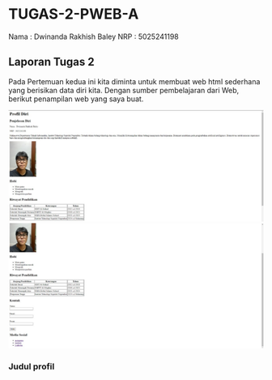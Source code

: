# TUGAS-2-PWEB-A
Nama : Dwinanda Rakhish Baley
NRP : 5025241198

## Laporan Tugas 2
Pada Pertemuan kedua ini kita diminta untuk membuat web html sederhana yang berisikan data diri kita. Dengan sumber pembelajaran dari Web, berikut penampilan web yang saya buat.

![Image Alt](https://github.com/notdoppi/TUGAS-2-PWEB-A/blob/6b552fd353fcc05544c4c994eba80e1a28a79c09/tampilan%20atas.jpg)
![Image Alt](https://github.com/notdoppi/TUGAS-2-PWEB-A/blob/80c6199a1a147731756da947701cb1b47ecf715b/tampilan%20bawah.jpg)

### Judul profil



